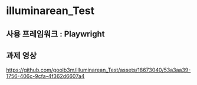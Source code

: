 # illuminarean_Test

## 사용 프레임워크 : Playwright

## 과제 영상

https://github.com/goolb3m/illuminarean_Test/assets/18673040/53a3aa39-1756-406c-9cfa-4f362d6607a4

